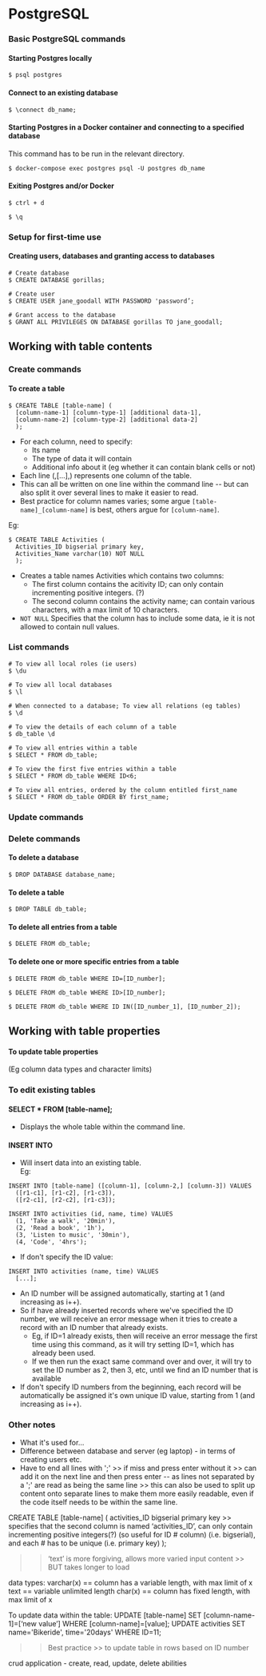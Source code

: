 # PostgreSQL

### Basic PostgreSQL commands

#### Starting Postgres locally
```
$ psql postgres
```

#### Connect to an existing database
```
$ \connect db_name;
```

#### Starting Postgres in a Docker container and connecting to a specified database
This command has to be run in the relevant directory.
```
$ docker-compose exec postgres psql -U postgres db_name
```

#### Exiting Postgres and/or Docker
```
$ ctrl + d

$ \q
```

### Setup for first-time use

#### Creating users, databases and granting access to databases
```
# Create database
$ CREATE DATABASE gorillas;

# Create user
$ CREATE USER jane_goodall WITH PASSWORD 'password’;

# Grant access to the database
$ GRANT ALL PRIVILEGES ON DATABASE gorillas TO jane_goodall;
```

## Working with table contents

### Create commands

#### To create a table
```
$ CREATE TABLE [table-name] (
  [column-name-1] [column-type-1] [additional data-1],
  [column-name-2] [column-type-2] [additional data-2]
  );
```
+ For each column, need to specify:
  + Its name
  + The type of data it will contain
  + Additional info about it (eg whether it can contain blank cells or not)
+ Each line (,[...],) represents one column of the table.
+ This can all be written on one line within the command line -- but can also split it over several lines to make it easier to read.
+ Best practice for column names varies; some argue ```[table-name]_[column-name]``` is best, others argue for ```[column-name]```.  

Eg:  
```
$ CREATE TABLE Activities (
  Activities_ID bigserial primary key,
  Activities_Name varchar(10) NOT NULL
  );
```
+ Creates a table names Activities which contains two columns:
  + The first column contains the acitivity ID; can only contain incrementing positive integers. (?)
  + The second column contains the activity name; can contain various characters, with a max limit of 10 characters.
+ ```NOT NULL``` Specifies that the column has to include some data, ie it is not allowed to contain null values.

### List commands
```
# To view all local roles (ie users)
$ \du

# To view all local databases
$ \l

# When connected to a database; To view all relations (eg tables)
$ \d

# To view the details of each column of a table
$ db_table \d

# To view all entries within a table
$ SELECT * FROM db_table;

# To view the first five entries within a table
$ SELECT * FROM db_table WHERE ID<6;

# To view all entries, ordered by the column entitled first_name
$ SELECT * FROM db_table ORDER BY first_name;
```

### Update commands

### Delete commands

#### To delete a database
```
$ DROP DATABASE database_name;
```

#### To delete a table
```
$ DROP TABLE db_table;
```

#### To delete all entries from a table
```
$ DELETE FROM db_table;
```

#### To delete one or more specific entries from a table
```
$ DELETE FROM db_table WHERE ID=[ID_number];

$ DELETE FROM db_table WHERE ID>[ID_number];

$ DELETE FROM db_table WHERE ID IN([ID_number_1], [ID_number_2]);
```

## Working with table properties

#### To update table properties
(Eg column data types and character limits)

<!-- Notes to go through and clean up below -->

### To edit existing tables

#### SELECT * FROM [table-name];
+ Displays the whole table within the command line.

#### INSERT INTO
+ Will insert data into an existing table.  
Eg:
```
INSERT INTO [table-name] ([column-1], [column-2,] [column-3]) VALUES
  ([r1-c1], [r1-c2], [r1-c3]),
  ([r2-c1], [r2-c2], [r1-c3]);

INSERT INTO activities (id, name, time) VALUES
  (1, 'Take a walk', '20min'),
  (2, 'Read a book', '1h'),
  (3, 'Listen to music', '30min'),
  (4, 'Code', '4hrs');
```
+ If don't specify the ID value:
```
INSERT INTO activities (name, time) VALUES
  [...];
```
  + An ID number will be assigned automatically, starting at 1 (and increasing as i++).
  + So if have already inserted records where we've specified the ID number, we will receive an error message when it tries to create a record with an ID number that already exists.
    + Eg, if ID=1 already exists, then will receive an error message the first time using this command, as it will try setting ID=1, which has already been used.
    + If we then run the exact same command over and over, it will try to set the ID number as 2, then 3, etc, until we find an ID number that is available
  + If don't specify ID numbers from the beginning, each record will be automatically be assigned it's own unique ID value, starting from 1 (and increasing as i++).

### Other notes

+ What it's used for...
+ Difference between database and server (eg laptop) - in terms of creating users etc.
+ Have to end all lines with ';' >> if miss and press enter without it >> can add it on the next line and then press enter -- as lines not separated by a ';' are read as being the same line >> this can also be used to split up content onto separate lines to make them more easily readable, even if the code itself needs to be within the same line.

<!-- Notes from codebar below -- some/a lot of duplicated notes -->

CREATE TABLE [table-name] (
	activities_ID bigserial primary key				      >> specifies that the second column is named ‘activities_ID’, can only contain incrementing positive integers(?) (so useful for ID # column) (i.e. bigserial), and each # has to be unique (i.e. primary key)
);

>> ‘text’ is more forgiving, allows more varied input content >> BUT takes longer to load

data types:
  varchar(x) == column has a variable length, with max limit of x
  text == variable unlimited length
  char(x) == column has fixed length, with max limit of x

  <!-- According to postgresql.org (https://www.postgresql.org/docs/9.1/static/datatype-character.html) >> "There is no performance difference among these three types, apart from increased storage space when using the blank-padded type, and a few extra CPU cycles to check the length when storing into a length-constrained column. While character(n) has performance advantages in some other database systems, there is no such advantage in PostgreSQL; in fact character(n) is usually the slowest of the three because of its additional storage costs. In most situations text or character varying should be used instead." -->

  To update data within the table:
  UPDATE [table-name] SET [column-name-1]=[‘new value’] WHERE [column-name]=[value];
  UPDATE activities SET name='Bikeride', time='20days' WHERE ID=11;
  >> Best practice >> to update table in rows based on ID number

  crud application	- create, read, update, delete abilities
